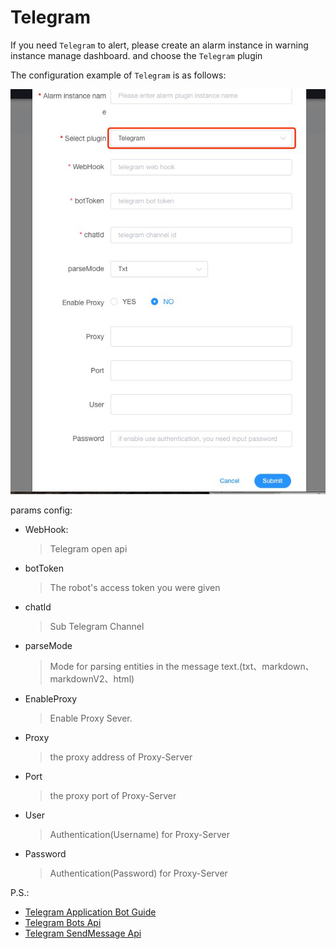 # Telegram
If you need `Telegram` to alert, please create an alarm instance in warning instance manage dashboard. and choose the `Telegram` plugin

The configuration example of `Telegram` is as follows:

![telegram-plugin](/img/alert/telegram-plugin.png)

params config:

* WebHook:
  > Telegram open api
* botToken
  > The robot's access token you were given
* chatId
  > Sub Telegram Channel
* parseMode
  > Mode for parsing entities in the message text.(txt、markdown、markdownV2、html)
* EnableProxy
  > Enable Proxy Sever.
* Proxy
  > the proxy address of Proxy-Server
* Port
  > the proxy port of Proxy-Server
* User
  > Authentication(Username) for Proxy-Server
* Password
  > Authentication(Password) for Proxy-Server

P.S.:
- [Telegram Application Bot Guide](https://core.telegram.org/bots)
- [Telegram Bots Api](https://core.telegram.org/bots/api)
- [Telegram SendMessage Api](https://core.telegram.org/bots/api#sendmessage)

